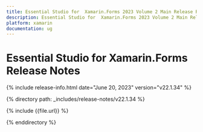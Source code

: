 ```yaml
---
title: Essential Studio for  Xamarin.Forms 2023 Volume 2 Main Release Release Notes  
description: Essential Studio for  Xamarin.Forms 2023 Volume 2 Main Release Release Notes  
platform: xamarin
documentation: ug
---
```


# Essential Studio for  Xamarin.Forms  Release Notes  

{% include release-info.html date="June 20, 2023"  version="v22.1.34" %} 

{% directory path: _includes/release-notes/v22.1.34 %}

{% include {{file.url}} %}

{% enddirectory %}